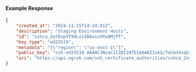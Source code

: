 <!-- Code generated for API Clients. DO NOT EDIT. -->

#### Example Response

```json
{
	"created_at": "2024-11-15T14:24:01Z",
	"description": "Staging Environment Hosts",
	"id": "sshca_2otEnpVI94Loi48AoicHYwQMjPT",
	"key_type": "ed25519",
	"metadata": "{\"region\": \"us-east-1\"}",
	"public_key": "ssh-ed25519 AAAAC3NzaC1lZDI1NTE5AAAAIIukG/ToCm34sqCxrPU/KxccIv5nejAuoVtpxglnqv9Y",
	"uri": "https://api.ngrok.com/ssh_certificate_authorities/sshca_2otEnpVI94Loi48AoicHYwQMjPT"
}
```
